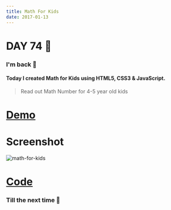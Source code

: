 ```yaml
---
title: Math For Kids
date: 2017-01-13
---
```


# DAY 74 👾 

### I'm back 💙

#### Today I created Math for Kids using HTML5, CSS3 & JavaScript.

> Read out Math Number for 4-5 year old kids

# [Demo](https://deadcoder0904.github.io/math-for-kids)

# Screenshot

![math-for-kids](http://imgur.com/Wt8r23E.png)

# [Code](https://github.com/deadcoder0904/math-for-kids)

### Till the next time 👻 